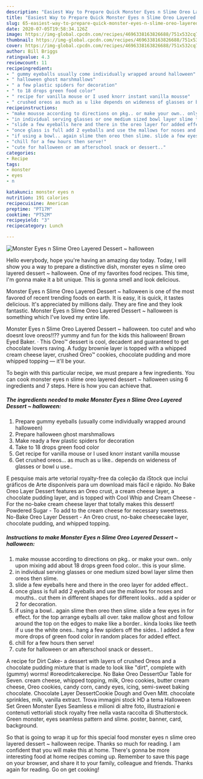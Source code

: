 ```yaml
---
description: "Easiest Way to Prepare Quick Monster Eyes n Slime Oreo Layered Dessert ~ halloween"
title: "Easiest Way to Prepare Quick Monster Eyes n Slime Oreo Layered Dessert ~ halloween"
slug: 65-easiest-way-to-prepare-quick-monster-eyes-n-slime-oreo-layered-dessert-halloween
date: 2020-07-05T19:58:34.126Z
image: https://img-global.cpcdn.com/recipes/4696338163826688/751x532cq70/monster-eyes-n-slime-oreo-layered-dessert-halloween-recipe-main-photo.jpg
thumbnail: https://img-global.cpcdn.com/recipes/4696338163826688/751x532cq70/monster-eyes-n-slime-oreo-layered-dessert-halloween-recipe-main-photo.jpg
cover: https://img-global.cpcdn.com/recipes/4696338163826688/751x532cq70/monster-eyes-n-slime-oreo-layered-dessert-halloween-recipe-main-photo.jpg
author: Bill Briggs
ratingvalue: 4.3
reviewcount: 11
recipeingredient:
- " gummy eyeballs usually come individually wrapped around halloween"
- " halloween ghost marshmallows"
- " a few plastic spiders for decoration"
- " to 18 drops green food color"
- " recipe for vanilla mouse or I used knorr instant vanilla mousse"
- " crushed oreos as much as u like depends on wideness of glasses or bowl u use"
recipeinstructions:
- "make mousse according to directions on pkg.. or make your own.. only upon mixing add about 18 drops green food color.. this is your slime."
- "in individual serving glasses or one medium sized bowl layer slime then oreos then slime."
- "slide a few eyeballs here and there in the oreo layer for added effect.."
- "once glass is full add 2 eyeballs and use the mallows for noses and mouths.. cut them in different shapes for different looks.. add a spider or 2 for decoration."
- "if using a bowl.. again slime then oreo then slime. slide a few eyes in for effect. for the top arrange eyballs all over. take mallow ghost and follow around the top on the edges to make like a border.. kinda looks like teeth if u use the white ones.. hang a few spiders off the sides.. I added a few more drops of green food color in random places for added effect."
- "chill for a few hours then serve!"
- "cute for halloween or am afterschool snack or dessert.."
categories:
- Recipe
tags:
- monster
- eyes
- n

katakunci: monster eyes n 
nutrition: 191 calories
recipecuisine: American
preptime: "PT17M"
cooktime: "PT52M"
recipeyield: "3"
recipecategory: Lunch

---
```



![Monster Eyes n Slime Oreo Layered Dessert ~ halloween](https://img-global.cpcdn.com/recipes/4696338163826688/751x532cq70/monster-eyes-n-slime-oreo-layered-dessert-halloween-recipe-main-photo.jpg)

Hello everybody, hope you're having an amazing day today. Today, I will show you a way to prepare a distinctive dish, monster eyes n slime oreo layered dessert ~ halloween. One of my favorites food recipes. This time, I'm gonna make it a bit unique. This is gonna smell and look delicious.

Monster Eyes n Slime Oreo Layered Dessert ~ halloween is one of the most favored of recent trending foods on earth. It is easy, it is quick, it tastes delicious. It's appreciated by millions daily. They are fine and they look fantastic. Monster Eyes n Slime Oreo Layered Dessert ~ halloween is something which I've loved my entire life.

Monster Eyes n Slime Oreo Layered Dessert ~ halloween. too cute! and who doesnt love oreos!!?? yummy and fun for the kids this halloween! Brown Eyed Baker. · This Oreo™ dessert is cool, decadent and guaranteed to get chocolate lovers raving. A fudgy brownie layer is topped with a whipped cream cheese layer, crushed Oreo™ cookies, chocolate pudding and more whipped topping — it&#39;ll be your.


To begin with this particular recipe, we must prepare a few ingredients. You can cook monster eyes n slime oreo layered dessert ~ halloween using 6 ingredients and 7 steps. Here is how you can achieve that.

<!--inarticleads1-->

##### The ingredients needed to make Monster Eyes n Slime Oreo Layered Dessert ~ halloween:

1. Prepare  gummy eyeballs (usually come individually wrapped around halloween)
1. Prepare  halloween ghost marshmallows
1. Make ready  a few plastic spiders for decoration
1. Take  to 18 drops green food color
1. Get  recipe for vanilla mouse or I used knorr instant vanilla mousse
1. Get  crushed oreos... as much as u like.. depends on wideness of glasses or bowl u use..


E pesquise mais arte vetorial royalty-free da coleção da iStock que inclui gráficos de Arte disponíveis para um download mais fácil e rápido. No Bake Oreo Layer Dessert features an Oreo crust, a cream cheese layer, a chocolate pudding layer, and is topped with Cool Whip and Cream Cheese - For the no-bake cream cheese layer that totally makes this dessert! Powdered Sugar - To add to the cream cheese for necessary sweetness. No-Bake Oreo Layer Dessert - An Oreo crust, no-bake cheesecake layer, chocolate pudding, and whipped topping. 

<!--inarticleads2-->

##### Instructions to make Monster Eyes n Slime Oreo Layered Dessert ~ halloween:

1. make mousse according to directions on pkg.. or make your own.. only upon mixing add about 18 drops green food color.. this is your slime.
1. in individual serving glasses or one medium sized bowl layer slime then oreos then slime.
1. slide a few eyeballs here and there in the oreo layer for added effect..
1. once glass is full add 2 eyeballs and use the mallows for noses and mouths.. cut them in different shapes for different looks.. add a spider or 2 for decoration.
1. if using a bowl.. again slime then oreo then slime. slide a few eyes in for effect. for the top arrange eyballs all over. take mallow ghost and follow around the top on the edges to make like a border.. kinda looks like teeth if u use the white ones.. hang a few spiders off the sides.. I added a few more drops of green food color in random places for added effect.
1. chill for a few hours then serve!
1. cute for halloween or am afterschool snack or dessert..


A recipe for Dirt Cake- a dessert with layers of crushed Oreos and a chocolate pudding mixture that is made to look like &#34;dirt&#34;, complete with (gummy) worms! #oreodirtcakerecipe. No Bake Oreo DessertOur Table for Seven. cream cheese, whipped topping, milk, Oreo cookies, butter cream cheese, Oreo cookies, candy corn, candy eyes, icing, semi-sweet baking chocolate. Chocolate Layer DessertCookie Dough and Oven Mitt. chocolate sprinkles, milk, vanilla extract. Trova immagini stock HD a tema Halloween Set Green Monster Eyes Seamless e milioni di altre foto, illustrazioni e contenuti vettoriali stock royalty free nella vasta raccolta di Shutterstock. Green monster, eyes seamless pattern and slime. poster, banner, card, background. 

So that is going to wrap it up for this special food monster eyes n slime oreo layered dessert ~ halloween recipe. Thanks so much for reading. I am confident that you will make this at home. There's gonna be more interesting food at home recipes coming up. Remember to save this page on your browser, and share it to your family, colleague and friends. Thanks again for reading. Go on get cooking!
